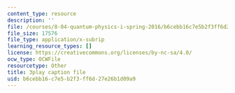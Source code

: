 ```yaml
---
content_type: resource
description: ''
file: /courses/8-04-quantum-physics-i-spring-2016/b6cebb16c7e5b2f3ff6d27e26b1d09a9_sxzFpOsvfgU.srt
file_size: 17576
file_type: application/x-subrip
learning_resource_types: []
license: https://creativecommons.org/licenses/by-nc-sa/4.0/
ocw_type: OCWFile
resourcetype: Other
title: 3play caption file
uid: b6cebb16-c7e5-b2f3-ff6d-27e26b1d09a9
---
```

